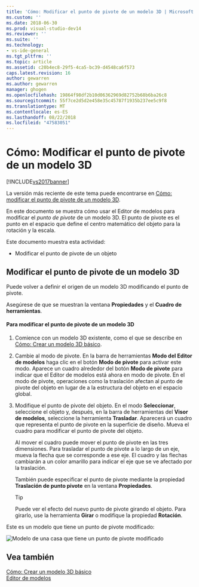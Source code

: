 ```yaml
---
title: 'Cómo: Modificar el punto de pivote de un modelo 3D | Microsoft Docs'
ms.custom: ''
ms.date: 2018-06-30
ms.prod: visual-studio-dev14
ms.reviewer: ''
ms.suite: ''
ms.technology:
- vs-ide-general
ms.tgt_pltfrm: ''
ms.topic: article
ms.assetid: c20b4ec8-29f5-4ca5-bc39-d4548ca6f573
caps.latest.revision: 16
author: gewarren
ms.author: gewarren
manager: ghogen
ms.openlocfilehash: 19864f98df2b10d06362969d82752b68b6ba26c8
ms.sourcegitcommit: 55f7ce2d5d2e458e35c45787f1935b237ee5c9f8
ms.translationtype: MT
ms.contentlocale: es-ES
ms.lasthandoff: 08/22/2018
ms.locfileid: "47583051"
---
```

# <a name="how-to-modify-the-pivot-point-of-a-3-d-model"></a>Cómo: Modificar el punto de pivote de un modelo 3D
[!INCLUDE[vs2017banner](../includes/vs2017banner.md)]

La versión más reciente de este tema puede encontrarse en [Cómo: modificar el punto de pivote de un modelo 3D](https://docs.microsoft.com/visualstudio/designers/how-to-modify-the-pivot-point-of-a-3-d-model).  
  
En este documento se muestra cómo usar el Editor de modelos para modificar el *punto de pivote* de un modelo 3D. El punto de pivote es el punto en el espacio que define el centro matemático del objeto para la rotación y la escala.  
  
 Este documento muestra esta actividad:  
  
-   Modificar el punto de pivote de un objeto  
  
## <a name="modifying-the-pivot-point-of-a-3-d-model"></a>Modificar el punto de pivote de un modelo 3D  
 Puede volver a definir el origen de un modelo 3D modificando el punto de pivote.  
  
 Asegúrese de que se muestran la ventana **Propiedades** y el **Cuadro de herramientas**.  
  
#### <a name="to-modify-the-pivot-point-of-a-3-d-model"></a>Para modificar el punto de pivote de un modelo 3D  
  
1.  Comience con un modelo 3D existente, como el que se describe en [Cómo: Crear un modelo 3D básico](../designers/how-to-create-a-basic-3-d-model.md).  
  
2.  Cambie al modo de pivote. En la barra de herramientas **Modo del Editor de modelos** haga clic en el botón **Modo de pivote** para activar este modo. Aparece un cuadro alrededor del botón **Modo de pivote** para indicar que el Editor de modelos está ahora en modo de pivote. En el modo de pivote, operaciones como la traslación afectan al punto de pivote del objeto en lugar de a la estructura del objeto en el espacio global.  
  
3.  Modifique el punto de pivote del objeto. En el modo **Seleccionar**, seleccione el objeto y, después, en la barra de herramientas del **Visor de modelos**, seleccione la herramienta **Trasladar**. Aparecerá un cuadro que representa el punto de pivote en la superficie de diseño. Mueva el cuadro para modificar el punto de pivote del objeto.  
  
     Al mover el cuadro puede mover el punto de pivote en las tres dimensiones. Para trasladar el punto de pivote a lo largo de un eje, mueva la flecha que se corresponde a ese eje. El cuadro y las flechas cambiarán a un color amarillo para indicar el eje que se ve afectado por la traslación.  
  
     También puede especificar el punto de pivote mediante la propiedad **Traslación de punto pivote** en la ventana **Propiedades**.  
  
    > [!TIP]
    >  Puede ver el efecto del nuevo punto de pivote girando el objeto. Para girarlo, use la herramienta **Girar** o modifique la propiedad **Rotación**.  
  
 Este es un modelo que tiene un punto de pivote modificado:  
  
 ![Modelo de una casa que tiene un punto de pivote modificado](../designers/media/digit-modified-model.png "Digit-Modified-Model")  
  
## <a name="see-also"></a>Vea también  
 [Cómo: Crear un modelo 3D básico](../designers/how-to-create-a-basic-3-d-model.md)   
 [Editor de modelos](../designers/model-editor.md)



